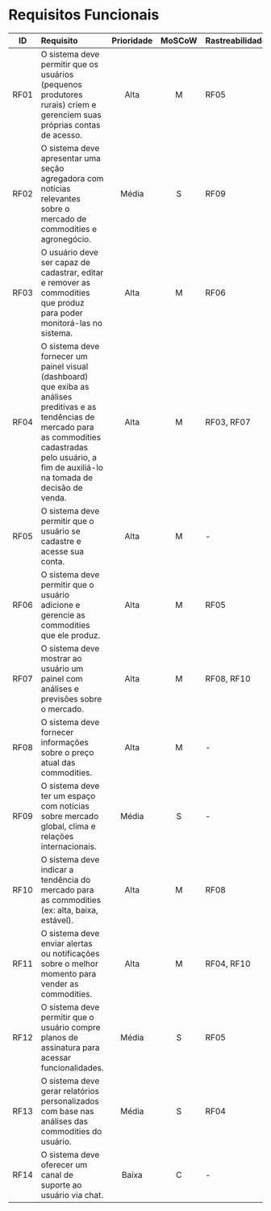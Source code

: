 # Requisitos Funcionais

| ID   | Requisito | Prioridade | MoSCoW | Rastreabilidade |
| :--: | :-------- | :--------: | :----: | :-------------- |
| RF01 | O sistema deve permitir que os usuários (pequenos produtores rurais) criem e gerenciem suas próprias contas de acesso. | Alta | M | RF05 |
| RF02 | O sistema deve apresentar uma seção agregadora com notícias relevantes sobre o mercado de commodities e agronegócio. | Média | S | RF09 |
| RF03 | O usuário deve ser capaz de cadastrar, editar e remover as commodities que produz para poder monitorá-las no sistema. | Alta | M | RF06 |
| RF04 | O sistema deve fornecer um painel visual (dashboard) que exiba as análises preditivas e as tendências de mercado para as commodities cadastradas pelo usuário, a fim de auxiliá-lo na tomada de decisão de venda. | Alta | M | RF03, RF07 |
| RF05 | O sistema deve permitir que o usuário se cadastre e acesse sua conta. | Alta | M | - |
| RF06 | O sistema deve permitir que o usuário adicione e gerencie as commodities que ele produz. | Alta | M | RF05 |
| RF07 | O sistema deve mostrar ao usuário um painel com análises e previsões sobre o mercado. | Alta | M | RF08, RF10 |
| RF08 | O sistema deve fornecer informações sobre o preço atual das commodities. | Alta | M | - |
| RF09 | O sistema deve ter um espaço com notícias sobre mercado global, clima e relações internacionais. | Média | S | - |
| RF10 | O sistema deve indicar a tendência do mercado para as commodities (ex: alta, baixa, estável). | Alta | M | RF08 |
| RF11 | O sistema deve enviar alertas ou notificações sobre o melhor momento para vender as commodities. | Alta | M | RF04, RF10 |
| RF12 | O sistema deve permitir que o usuário compre planos de assinatura para acessar funcionalidades. | Média | S | RF05 |
| RF13 | O sistema deve gerar relatórios personalizados com base nas análises das commodities do usuário. | Média | S | RF04 |
| RF14 | O sistema deve oferecer um canal de suporte ao usuário via chat. | Baixa | C | - |